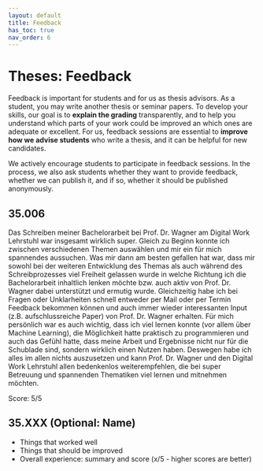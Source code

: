 ```yaml
---
layout: default
title: Feedback
has_toc: true
nav_order: 6
---
```


# Theses: Feedback

Feedback is important for students and for us as thesis advisors.
As a student, you may write another thesis or seminar papers. To develop your skills, our goal is to **explain the grading** transparently, and to help you understand which parts of your work could be improved an which ones are adequate or excellent.
For us, feedback sessions are essential to **improve how we advise students** who write a thesis, and it can be helpful for new candidates. 

We actively encourage students to participate in feedback sessions. In the process, we also ask students whether they want to provide feedback, whether we can publish it, and if so, whether it should be published anonymously. 

## 35.006

Das Schreiben meiner Bachelorarbeit bei Prof. Dr. Wagner am Digital Work Lehrstuhl war insgesamt wirklich super. Gleich zu Beginn konnte ich zwischen verschiedenen Themen auswählen und mir ein für mich spannendes aussuchen. Was mir dann am besten gefallen hat war, dass mir sowohl bei der weiteren Entwicklung des Themas als auch während des Schreibprozesses viel Freiheit gelassen wurde in welche Richtung ich die Bachelorarbeit inhaltlich lenken möchte bzw. auch aktiv von Prof. Dr. Wagner dabei unterstützt und ermutig wurde. Gleichzeitig habe ich bei Fragen oder Unklarheiten schnell entweder per Mail oder per Termin Feedback bekommen können und auch immer wieder interessanten Input (z.B. aufschlussreiche Paper) von Prof. Dr. Wagner erhalten. Für mich persönlich war es auch wichtig, dass ich viel lernen konnte (vor allem über Machine Learning), die Möglichkeit hatte praktisch zu programmieren und auch das Gefühl hatte, dass meine Arbeit und Ergebnisse nicht nur für die Schublade sind, sondern wirklich einen Nutzen haben. Deswegen habe ich alles im allen nichts auszusetzen und kann Prof. Dr. Wagner und den Digital Work Lehrstuhl allen bedenkenlos weiterempfehlen, die bei super Betreuung und spannenden Thematiken viel lernen und mitnehmen möchten.

Score: 5/5

## 35.XXX (Optional: Name)

- Things that worked well
- Things that should be improved
- Overall experience: summary and score (x/5 - higher scores are better)
<!-- Optional comment afterwards: Thesis advisor comment: We improved XY -->

